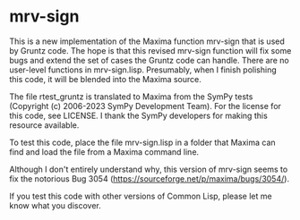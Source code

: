 # mrv-sign

 This is a new implementation of the Maxima function mrv-sign that is used by Gruntz code. The hope is that this revised mrv-sign function will fix some bugs and extend the set of cases the Gruntz code can handle. There are no user-level functions in mrv-sign.lisp. Presumably, when I finish polishing this code, it will be
 blended into the Maxima source.

The file rtest_gruntz is translated to Maxima from the SymPy tests (Copyright (c) 2006-2023 SymPy Development Team). For the license for this code, see LICENSE. I thank the SymPy developers for making this resource available.

To test this code, place the file mrv-sign.lisp in a folder that Maxima can find and
load the file from a Maxima command line. 

Although I don't entirely understand why, this version of mrv-sign seems to fix the notorious Bug 3054 (https://sourceforge.net/p/maxima/bugs/3054/).
 
If you test this code with other versions of Common Lisp, please let me know what you discover.

